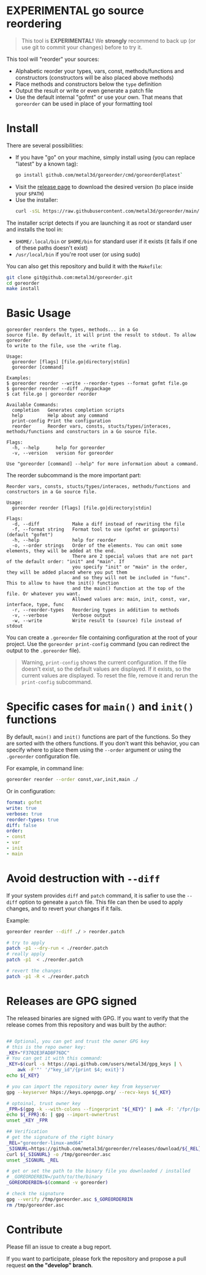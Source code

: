 # EXPERIMENTAL go source reordering

> This tool is **EXPERIMENTAL!** We **strongly** recommend to back up (or use git to commit your changes) before to try it.

This tool will "reorder" your sources:

- Alphabetic reorder your types, vars, const, methods/functions and constructors (constructors will be also placed above methods)
- Place methods and constructors below the `type` definition
- Output the result or write or even generate a patch file
- Use the default internal "gofmt" or use your own. That means that `goreorder` can be used in place of your formatting tool

# Install

There are several possibilities:

- If you have "go" on your machine, simply install using (you can replace "latest" by a known tag):
    ```bash
    go install github.com/metal3d/goreorder/cmd/goreorder@latest`
    ```
- Visit the [release page](https://github.com/metal3d/goreorder/releases) to download the desired version (to place inside your `$PATH`)
- Use the installer:
    ```bash
    curl -sSL https://raw.githubusercontent.com/metal3d/goreorder/main/repo-tools/install.sh | bash -s
    ```

The installer script detects if you are launching it as root or standard user and installs the tool in:

- `$HOME/.local/bin` or `$HOME/bin` for standard user if it exists (it fails if one of these paths doesn't exist)
- `/usr/local/bin` if you're root user (or using sudo)

You can also get this repository and build it with the `Makefile`:

```bash
git clone git@github.com:metal3d/goreorder.git
cd goreorder
make install
```

# Basic Usage

```
goreorder reorders the types, methods... in a Go
source file. By default, it will print the result to stdout. To allow goreorder
to write to the file, use the -write flag.

Usage:
  goreorder [flags] [file.go|directory|stdin]
  goreorder [command]

Examples:
$ goreorder reorder --write --reorder-types --format gofmt file.go
$ goreorder reorder --diff ./mypackage
$ cat file.go | goreorder reorder

Available Commands:
  completion   Generates completion scripts
  help         Help about any command
  print-config Print the configuration
  reorder      Reorder vars, consts, stucts/types/interaces, methods/functions and constructors in a Go source file.

Flags:
  -h, --help      help for goreorder
  -v, --version   version for goreorder

Use "goreorder [command] --help" for more information about a command.
```

The reorder subcommand is the more important part:

```
Reorder vars, consts, stucts/types/interaces, methods/functions and constructors in a Go source file.

Usage:
  goreorder reorder [flags] [file.go|directory|stdin]

Flags:
  -d, --diff            Make a diff instead of rewriting the file
  -f, --format string   Format tool to use (gofmt or goimports) (default "gofmt")
  -h, --help            help for reorder
  -o, --order strings   Order of the elements. You can omit some elements, they will be added at the end.
                        There are 2 special values that are not part of the default order: "init" and "main". If
                        you specify "init" or "main" in the order, they will be added placed where you put them
                        and so they will not be included in "func". This to allow to have the init() function
                        and the main() function at the top of the file. Or whatever you want.
                        Allowed values are: main, init, const, var, interface, type, func
  -r, --reorder-types   Reordering types in addition to methods
  -v, --verbose         Verbose output
  -w, --write           Write result to (source) file instead of stdout
```

You can create a `.goreorder` file containing configuration at the root of your project. Use the `goreorder print-config` command (you can redirect the output to the `.goreorder` file).

> Warning, `print-config` shows the current configuration. If the file doesn't exist, so the default values are displayed. If it exists, so the current values are displayed. To reset the file, remove it and rerun the `print-config` subcommand.

# Specific cases for `main()` and `init()` functions

By default, `main()` and `init()` functions are part of the functions. So they are sorted with the others functions. If you don't want this behavior, you can specify where to place them using the `--order` argument or using the `.goreorder` configuration file.

For example, in command line:
```bash
goreorder reorder --order const,var,init,main ./
```

Or in configuration:

```yaml
format: gofmt
write: true
verbose: true
reorder-types: true
diff: false
order:
- const
- var
- init
- main
```

# Avoid destruction with `--diff`

If your system provides `diff` and `patch` command, it is safier to use the `--diff` option to geneate
a `patch` file. This file can then be used to apply changes, and to revert your changes if it fails.

Example:
```bash
goreorder reorder --diff ./ > reorder.patch

# try to apply
patch -p1 --dry-run < ./reorder.patch
# really apply
patch -p1  < ./reorder.patch

# revert the changes
patch -p1 -R < ./reorder.patch
```

# Releases are GPG signed

The released binaries are signed with GPG. If you want to verify that the release comes from this repository and was built by the author:

```bash

## Optional, you can get and trust the owner GPG key
# this is the repo owner key:
_KEY="F3702E3FAD8F76DC"
# You can get it with this command:
_KEY=$(curl -s https://api.github.com/users/metal3d/gpg_keys | \
    awk -F'"' '/"key_id"/{print $4; exit}')
echo ${_KEY}

# you can import the repository owner key from keyserver
gpg --keyserver hkps://keys.openpgp.org/ --recv-keys ${_KEY}

# optoinal, trust owner key
_FPR=$(gpg -k --with-colons --fingerprint "${_KEY}" | awk -F: '/fpr/{print $10; exit}')
echo ${_FPR}:6: | gpg --import-ownertrust
unset _KEY _FPR

## Verification
# get the signature of the right binary
_REL="goreorder-linux-amd64"
_SIGNURL=https://github.com/metal3d/goreorder/releases/download/${_REL}.asc
curl ${_SIGNURL} -o /tmp/goreorder.asc 
unset _SIGNURL _REL

# get or set the path to the binary file you downloaded / installed
# _GOREORDERBIN=/path/to/the/binary
_GOREORDERBIN=$(command -v goreorder)

# check the signature
gpg --verify /tmp/goreorder.asc $_GOREORDERBIN
rm /tmp/goreorder.asc
```

# Contribute

Please fill an issue to create a bug report.

If you want to participate, please fork the repository and propose a pull request **on the "develop" branch**.

